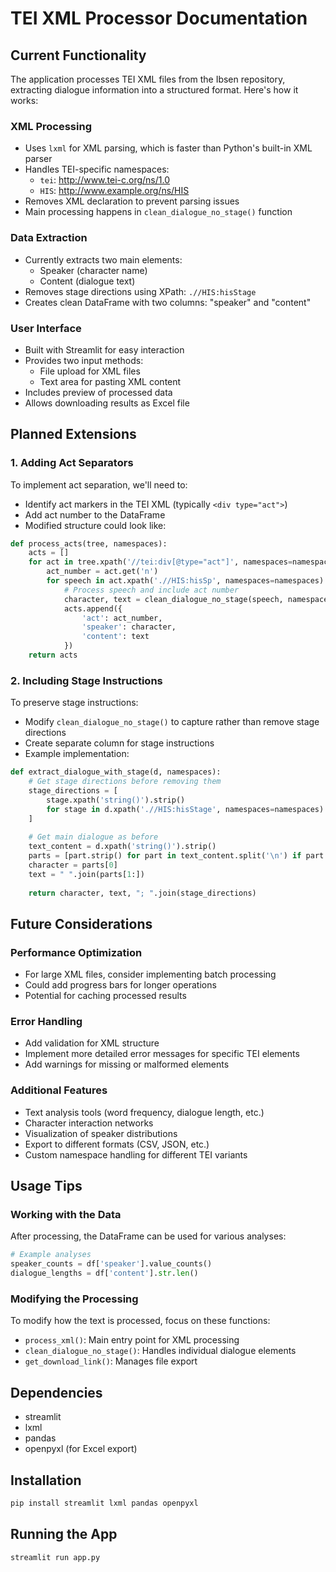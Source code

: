 # TEI XML Processor Documentation

## Current Functionality

The application processes TEI XML files from the Ibsen repository, extracting dialogue information into a structured format. Here's how it works:

### XML Processing
- Uses `lxml` for XML parsing, which is faster than Python's built-in XML parser
- Handles TEI-specific namespaces:
  - `tei`: http://www.tei-c.org/ns/1.0
  - `HIS`: http://www.example.org/ns/HIS
- Removes XML declaration to prevent parsing issues
- Main processing happens in `clean_dialogue_no_stage()` function

### Data Extraction
- Currently extracts two main elements:
  - Speaker (character name)
  - Content (dialogue text)
- Removes stage directions using XPath: `.//HIS:hisStage`
- Creates clean DataFrame with two columns: "speaker" and "content"

### User Interface
- Built with Streamlit for easy interaction
- Provides two input methods:
  - File upload for XML files
  - Text area for pasting XML content
- Includes preview of processed data
- Allows downloading results as Excel file

## Planned Extensions

### 1. Adding Act Separators
To implement act separation, we'll need to:
- Identify act markers in the TEI XML (typically `<div type="act">`)
- Add act number to the DataFrame
- Modified structure could look like:
```python
def process_acts(tree, namespaces):
    acts = []
    for act in tree.xpath('//tei:div[@type="act"]', namespaces=namespaces):
        act_number = act.get('n')
        for speech in act.xpath('.//HIS:hisSp', namespaces=namespaces):
            # Process speech and include act number
            character, text = clean_dialogue_no_stage(speech, namespaces)
            acts.append({
                'act': act_number,
                'speaker': character,
                'content': text
            })
    return acts
```

### 2. Including Stage Instructions
To preserve stage instructions:
- Modify `clean_dialogue_no_stage()` to capture rather than remove stage directions
- Create separate column for stage instructions
- Example implementation:
```python
def extract_dialogue_with_stage(d, namespaces):
    # Get stage directions before removing them
    stage_directions = [
        stage.xpath('string()').strip()
        for stage in d.xpath('.//HIS:hisStage', namespaces=namespaces)
    ]
    
    # Get main dialogue as before
    text_content = d.xpath('string()').strip()
    parts = [part.strip() for part in text_content.split('\n') if part.strip()]
    character = parts[0]
    text = " ".join(parts[1:])
    
    return character, text, "; ".join(stage_directions)
```

## Future Considerations

### Performance Optimization
- For large XML files, consider implementing batch processing
- Could add progress bars for longer operations
- Potential for caching processed results

### Error Handling
- Add validation for XML structure
- Implement more detailed error messages for specific TEI elements
- Add warnings for missing or malformed elements

### Additional Features
- Text analysis tools (word frequency, dialogue length, etc.)
- Character interaction networks
- Visualization of speaker distributions
- Export to different formats (CSV, JSON, etc.)
- Custom namespace handling for different TEI variants

## Usage Tips

### Working with the Data
After processing, the DataFrame can be used for various analyses:
```python
# Example analyses
speaker_counts = df['speaker'].value_counts()
dialogue_lengths = df['content'].str.len()
```

### Modifying the Processing
To modify how the text is processed, focus on these functions:
- `process_xml()`: Main entry point for XML processing
- `clean_dialogue_no_stage()`: Handles individual dialogue elements
- `get_download_link()`: Manages file export

## Dependencies
- streamlit
- lxml
- pandas
- openpyxl (for Excel export)

## Installation
```bash
pip install streamlit lxml pandas openpyxl
```

## Running the App
```bash
streamlit run app.py
```

